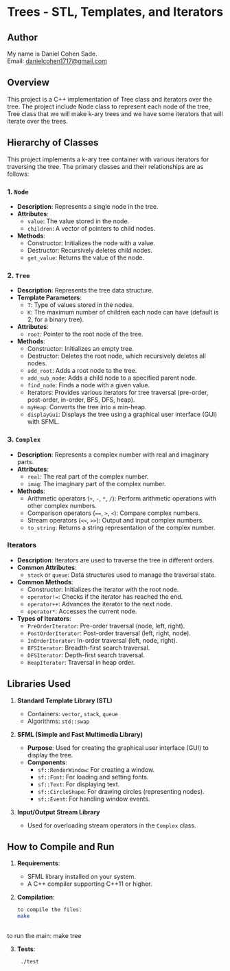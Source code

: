 # Trees - STL, Templates, and Iterators

## Author
My name is Daniel Cohen Sade.  
Email: danielcohen1717@gmail.com

## Overview
This project is a C++ implementation of Tree class and iterators over the tree. The project include Node class to represent each node of the tree, Tree class that we will make k-ary trees and we have some iterators that will iterate over the trees.


## Hierarchy of Classes

This project implements a k-ary tree container with various iterators for traversing the tree. The primary classes and their relationships are as follows:

### 1. `Node`
- **Description**: Represents a single node in the tree.
- **Attributes**:
  - `value`: The value stored in the node.
  - `children`: A vector of pointers to child nodes.
- **Methods**:
  - Constructor: Initializes the node with a value.
  - Destructor: Recursively deletes child nodes.
  - `get_value`: Returns the value of the node.

### 2. `Tree`
- **Description**: Represents the tree data structure.
- **Template Parameters**:
  - `T`: Type of values stored in the nodes.
  - `K`: The maximum number of children each node can have (default is 2, for a binary tree).
- **Attributes**:
  - `root`: Pointer to the root node of the tree.
- **Methods**:
  - Constructor: Initializes an empty tree.
  - Destructor: Deletes the root node, which recursively deletes all nodes.
  - `add_root`: Adds a root node to the tree.
  - `add_sub_node`: Adds a child node to a specified parent node.
  - `find_node`: Finds a node with a given value.
  - Iterators: Provides various iterators for tree traversal (pre-order, post-order, in-order, BFS, DFS, heap).
  - `myHeap`: Converts the tree into a min-heap.
  - `displayGui`: Displays the tree using a graphical user interface (GUI) with SFML.

### 3. `Complex`
- **Description**: Represents a complex number with real and imaginary parts.
- **Attributes**:
  - `real`: The real part of the complex number.
  - `imag`: The imaginary part of the complex number.
- **Methods**:
  - Arithmetic operators (`+`, `-`, `*`, `/`): Perform arithmetic operations with other complex numbers.
  - Comparison operators (`==`, `>`, `<`): Compare complex numbers.
  - Stream operators (`<<`, `>>`): Output and input complex numbers.
  - `to_string`: Returns a string representation of the complex number.

### Iterators
- **Description**: Iterators are used to traverse the tree in different orders.
- **Common Attributes**:
  - `stack` or `queue`: Data structures used to manage the traversal state.
- **Common Methods**:
  - Constructor: Initializes the iterator with the root node.
  - `operator!=`: Checks if the iterator has reached the end.
  - `operator++`: Advances the iterator to the next node.
  - `operator*`: Accesses the current node.
- **Types of Iterators**:
  - `PreOrderIterator`: Pre-order traversal (node, left, right).
  - `PostOrderIterator`: Post-order traversal (left, right, node).
  - `InOrderIterator`: In-order traversal (left, node, right).
  - `BFSIterator`: Breadth-first search traversal.
  - `DFSIterator`: Depth-first search traversal.
  - `HeapIterator`: Traversal in heap order.

## Libraries Used

1. **Standard Template Library (STL)**
   - Containers: `vector`, `stack`, `queue`
   - Algorithms: `std::swap`

2. **SFML (Simple and Fast Multimedia Library)**
   - **Purpose**: Used for creating the graphical user interface (GUI) to display the tree.
   - **Components**:
     - `sf::RenderWindow`: For creating a window.
     - `sf::Font`: For loading and setting fonts.
     - `sf::Text`: For displaying text.
     - `sf::CircleShape`: For drawing circles (representing nodes).
     - `sf::Event`: For handling window events.

3. **Input/Output Stream Library**
   - Used for overloading stream operators in the `Complex` class.

## How to Compile and Run

1. **Requirements**:
   - SFML library installed on your system.
   - A C++ compiler supporting C++11 or higher.

2. **Compilation**:
   ```sh
   to compile the files:
   make 
  
  to run the main:
   make tree 
   
3. **Tests**:
   ```sh
    ./test	   
   

